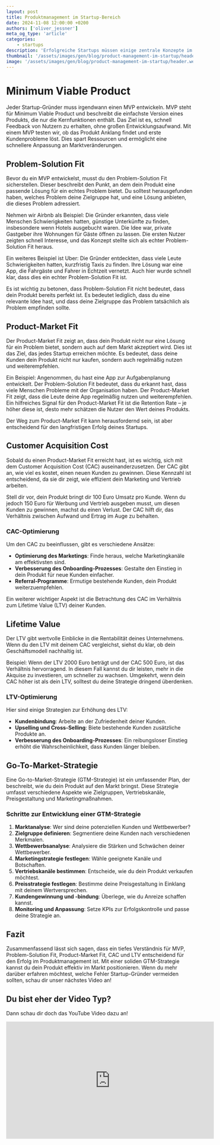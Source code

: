 ```yaml
---
layout: post
title: Produktmanagement im Startup-Bereich
date: 2024-11-08 12:00:00 +0200
authors: ['oliver_jessner']
meta_og_type: 'article'
categories:
    - startups
description: 'Erfolgreiche Startups müssen einige zentrale Konzepte im Produktmanagement verstehen. Dieser Blogpost erläutert wichtige Begriffe wie MVP, Problem-Solution Fit, Product-Market Fit, CAC und LTV, die entscheidend für den Erfolg deines Unternehmens sind.'
thumbnail: '/assets/images/gen/blog/product-management-im-startup/header_thumbnail.webp'
image: '/assets/images/gen/blog/product-management-im-startup/header.webp'
---
```


# Minimum Viable Product

Jeder Startup-Gründer muss irgendwann einen MVP entwickeln. MVP steht für Minimum Viable Product und beschreibt die einfachste Version eines Produkts, die nur die Kernfunktionen enthält. Das Ziel ist es, schnell Feedback von Nutzern zu erhalten, ohne großen Entwicklungsaufwand. Mit einem MVP testen wir, ob das Produkt Anklang findet und erste Kundenprobleme löst. Dies spart Ressourcen und ermöglicht eine schnellere Anpassung an Marktveränderungen.

## Problem-Solution Fit

Bevor du ein MVP entwickelst, musst du den Problem-Solution Fit sicherstellen. Dieser beschreibt den Punkt, an dem dein Produkt eine passende Lösung für ein echtes Problem bietet. Du solltest herausgefunden haben, welches Problem deine Zielgruppe hat, und eine Lösung anbieten, die dieses Problem adressiert.

Nehmen wir Airbnb als Beispiel: Die Gründer erkannten, dass viele Menschen Schwierigkeiten hatten, günstige Unterkünfte zu finden, insbesondere wenn Hotels ausgebucht waren. Die Idee war, private Gastgeber ihre Wohnungen für Gäste öffnen zu lassen. Die ersten Nutzer zeigten schnell Interesse, und das Konzept stellte sich als echter Problem-Solution Fit heraus.

Ein weiteres Beispiel ist Uber: Die Gründer entdeckten, dass viele Leute Schwierigkeiten hatten, kurzfristig Taxis zu finden. Ihre Lösung war eine App, die Fahrgäste und Fahrer in Echtzeit vernetzt. Auch hier wurde schnell klar, dass dies ein echter Problem-Solution Fit ist.

Es ist wichtig zu betonen, dass Problem-Solution Fit nicht bedeutet, dass dein Produkt bereits perfekt ist. Es bedeutet lediglich, dass du eine relevante Idee hast, und dass deine Zielgruppe das Problem tatsächlich als Problem empfinden sollte.

## Product-Market Fit

Der Product-Market Fit zeigt an, dass dein Produkt nicht nur eine Lösung für ein Problem bietet, sondern auch auf dem Markt akzeptiert wird. Dies ist das Ziel, das jedes Startup erreichen möchte. Es bedeutet, dass deine Kunden dein Produkt nicht nur kaufen, sondern auch regelmäßig nutzen und weiterempfehlen.

Ein Beispiel: Angenommen, du hast eine App zur Aufgabenplanung entwickelt. Der Problem-Solution Fit bedeutet, dass du erkannt hast, dass viele Menschen Probleme mit der Organisation haben. Der Product-Market Fit zeigt, dass die Leute deine App regelmäßig nutzen und weiterempfehlen. Ein hilfreiches Signal für den Product-Market Fit ist die Retention Rate – je höher diese ist, desto mehr schätzen die Nutzer den Wert deines Produkts.

Der Weg zum Product-Market Fit kann herausfordernd sein, ist aber entscheidend für den langfristigen Erfolg deines Startups.

## Customer Acquisition Cost

Sobald du einen Product-Market Fit erreicht hast, ist es wichtig, sich mit dem Customer Acquisition Cost (CAC) auseinanderzusetzen. Der CAC gibt an, wie viel es kostet, einen neuen Kunden zu gewinnen. Diese Kennzahl ist entscheidend, da sie dir zeigt, wie effizient dein Marketing und Vertrieb arbeiten.

Stell dir vor, dein Produkt bringt dir 100 Euro Umsatz pro Kunde. Wenn du jedoch 150 Euro für Werbung und Vertrieb ausgeben musst, um diesen Kunden zu gewinnen, machst du einen Verlust. Der CAC hilft dir, das Verhältnis zwischen Aufwand und Ertrag im Auge zu behalten.

### CAC-Optimierung

Um den CAC zu beeinflussen, gibt es verschiedene Ansätze:

-   **Optimierung des Marketings**: Finde heraus, welche Marketingkanäle am effektivsten sind.
-   **Verbesserung des Onboarding-Prozesses**: Gestalte den Einstieg in dein Produkt für neue Kunden einfacher.
-   **Referral-Programme**: Ermutige bestehende Kunden, dein Produkt weiterzuempfehlen.

Ein weiterer wichtiger Aspekt ist die Betrachtung des CAC im Verhältnis zum Lifetime Value (LTV) deiner Kunden.

## Lifetime Value

Der LTV gibt wertvolle Einblicke in die Rentabilität deines Unternehmens. Wenn du den LTV mit deinem CAC vergleichst, siehst du klar, ob dein Geschäftsmodell nachhaltig ist.

Beispiel: Wenn der LTV 2000 Euro beträgt und der CAC 500 Euro, ist das Verhältnis hervorragend. In diesem Fall kannst du dir leisten, mehr in die Akquise zu investieren, um schneller zu wachsen. Umgekehrt, wenn dein CAC höher ist als dein LTV, solltest du deine Strategie dringend überdenken.

### LTV-Optimierung

Hier sind einige Strategien zur Erhöhung des LTV:

-   **Kundenbindung**: Arbeite an der Zufriedenheit deiner Kunden.
-   **Upselling und Cross-Selling**: Biete bestehende Kunden zusätzliche Produkte an.
-   **Verbesserung des Onboarding-Prozesses**: Ein reibungsloser Einstieg erhöht die Wahrscheinlichkeit, dass Kunden länger bleiben.

## Go-To-Market-Strategie

Eine Go-to-Market-Strategie (GTM-Strategie) ist ein umfassender Plan, der beschreibt, wie du dein Produkt auf den Markt bringst. Diese Strategie umfasst verschiedene Aspekte wie Zielgruppen, Vertriebskanäle, Preisgestaltung und Marketingmaßnahmen.

### Schritte zur Entwicklung einer GTM-Strategie

1. **Marktanalyse**: Wer sind deine potenziellen Kunden und Wettbewerber?
2. **Zielgruppe definieren**: Segmentiere deine Kunden nach verschiedenen Merkmalen.
3. **Wettbewerbsanalyse**: Analysiere die Stärken und Schwächen deiner Wettbewerber.
4. **Marketingstrategie festlegen**: Wähle geeignete Kanäle und Botschaften.
5. **Vertriebskanäle bestimmen**: Entscheide, wie du dein Produkt verkaufen möchtest.
6. **Preisstrategie festlegen**: Bestimme deine Preisgestaltung in Einklang mit deinem Wertversprechen.
7. **Kundengewinnung und -bindung**: Überlege, wie du Anreize schaffen kannst.
8. **Monitoring und Anpassung**: Setze KPIs zur Erfolgskontrolle und passe deine Strategie an.

## Fazit

Zusammenfassend lässt sich sagen, dass ein tiefes Verständnis für MVP, Problem-Solution Fit, Product-Market Fit, CAC und LTV entscheidend für den Erfolg im Produktmanagement ist. Mit einer soliden GTM-Strategie kannst du dein Produkt effektiv im Markt positionieren. Wenn du mehr darüber erfahren möchtest, welche Fehler Startup-Gründer vermeiden sollten, schau dir unser nächstes Video an!

## Du bist eher der Video Typ?

Dann schau dir doch das YouTube Video dazu an!

<iframe width="560" height="315" src="https://www.youtube.com/embed/XQNk1TeNBNY?si=WNNUeafPmnteP8hF" title="YouTube video player" frameborder="0" allow="accelerometer; autoplay; clipboard-write; encrypted-media; gyroscope; picture-in-picture; web-share" referrerpolicy="strict-origin-when-cross-origin" allowfullscreen></iframe>
